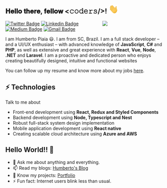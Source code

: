 <h2> 𝐇𝐞𝐥𝐥𝐨 𝐭𝐡𝐞𝐫𝐞, 𝐟𝐞𝐥𝐥𝐨𝐰 <𝚌𝚘𝚍𝚎𝚛𝚜/>! <img src="https://raw.githubusercontent.com/ABSphreak/ABSphreak/master/gifs/Hi.gif" width="30px"></h2>

<img align='right' src='https://user-images.githubusercontent.com/5713670/87202985-820dcb80-c2b6-11ea-9f56-7ec461c497c3.gif' width='200"'>

[![Twitter Badge](https://img.shields.io/badge/-@hpiaiadev-1ca0f1?style=flat-square&labelColor=1ca0f1&logo=twitter&logoColor=white&link=https://twitter.com/hpiaiadev)](https://twitter.com/hpiaiadev) [![Linkedin Badge](https://img.shields.io/badge/-hpiaiadev-blue?style=flat-square&logo=Linkedin&logoColor=white&link=https://www.linkedin.com/in/hpiaiadev/)](https://www.linkedin.com/in/hpiaiadev/) [![Medium Badge](https://img.shields.io/badge/-@hpiaia-000000?style=flat-square&labelColor=000000&logo=Medium&link=https://medium.com/@hpiaia/)](https://medium.com/hpiaia)
[![Gmail Badge](https://img.shields.io/badge/-hi@hpiaia.dev-c14438?style=flat-square&logo=Gmail&logoColor=white&link=mailto:hi@hpiaia.dev)](mailto:hi@hpiaia.dev)

I am Humberto Piaia 😃. I am from SC, Brazil. I am a full stack developer – and a UI/UX enthusiast – with advanced knowledge of **JavaScript**, **C#** and **PHP**, as well as extensive and great experience with **React**, **Vue**, **Node**, **.NET** and **Laravel**. I am a proactive and dedicated person who enjoys creating beautifully designed, intuitive and functional websites

You can follow up my resume and know more about my jobs [here](https://hpiaia.dev/resume.pdf "here").

## ⚡ Technologies

Talk to me about

- Front-end development using **React, Redux and Styled Components**
- Backend development using **Node, Typescript and Nest**
- Robust full-stack system design implementation
- Mobile application development using **React native**
- Creating scalable cloud architecture using **Azure and AWS**

## Hello World!! 🤔

- 💬 Ask me about anything and everything.
- 📫 Read my blogs: [Humberto's Blog](https://hpiaia.dev)
- 🎯 Know my projects: [Portfolio](https://hpiaia.dev/projects)
- ⚡ Fun fact: Internet users blink less than usual.
